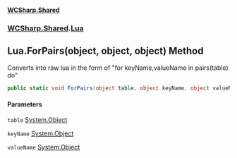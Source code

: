 #### [WCSharp\.Shared](README.md 'README')
### [WCSharp\.Shared](WCSharp.Shared.md 'WCSharp\.Shared').[Lua](WCSharp.Shared.Lua.md 'WCSharp\.Shared\.Lua')

## Lua\.ForPairs\(object, object, object\) Method

Converts into raw lua in the form of "for keyName,valueName in pairs\(table\) do"

```csharp
public static void ForPairs(object table, object keyName, object valueName);
```
#### Parameters

<a name='WCSharp.Shared.Lua.ForPairs(object,object,object).table'></a>

`table` [System\.Object](https://learn.microsoft.com/en-us/dotnet/api/system.object 'System\.Object')

<a name='WCSharp.Shared.Lua.ForPairs(object,object,object).keyName'></a>

`keyName` [System\.Object](https://learn.microsoft.com/en-us/dotnet/api/system.object 'System\.Object')

<a name='WCSharp.Shared.Lua.ForPairs(object,object,object).valueName'></a>

`valueName` [System\.Object](https://learn.microsoft.com/en-us/dotnet/api/system.object 'System\.Object')